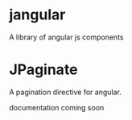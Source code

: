 jangular
========

A library of angular js components

JPaginate 
=========

A pagination directive for angular.

documentation coming soon
